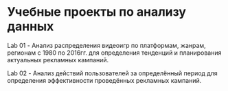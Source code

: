 # Учебные проекты по анализу данных

Lab 01 - Анализ распределения видеоигр по платформам, жанрам, регионам с 1980 по 2016гг. для определения тенденций и планирования актуальных рекламных кампаний.

Lab 02 - Анализ действий пользователей за определённый период для определения эффективности проведённых рекламных кампаний.